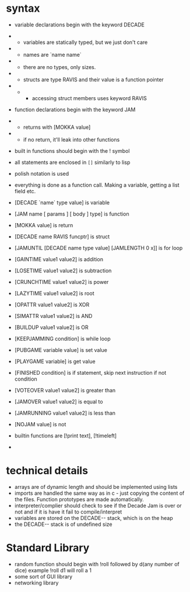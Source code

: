 # syntax

- variable declarations begin with the keyword DECADE
- - variables are statically typed, but we just don't care
- - names are \`name name\`
- - there are no types, only sizes.
- - structs are type RAVIS and their value is a function pointer
- - - accessing struct members uses keyword RAVIS
- function declarations begin with the keyword JAM
- - returns with [MOKKA value]
- - if no return, it'll leak into other functions
- built in functions should begin with the ! symbol
- all statements are enclosed in `[]` similarly to lisp
- polish notation is used
- everything is done as a function call. Making a variable, getting a list field etc.

- [DECADE \`name\` type value] is variable
- [JAM name [ params ] [ body ] type] is function
- [MOKKA value] is return
- [DECADE name RAVIS funcptr] is struct
- [JAMUNTIL [DECADE name type value] [JAMLENGTH 0 x]] is for loop
- [GAINTIME value1 value2] is addition
- [LOSETIME value1 value2] is subtraction
- [CRUNCHTIME value1 value2] is power
- [LAZYTIME value1 value2] is root
- [OPATTR value1 value2] is XOR
- [SIMATTR value1 value2] is AND
- [BUILDUP value1 value2] is OR
- [KEEPJAMMING condition] is while loop
- [PUBGAME variable value] is set value
- [PLAYGAME variable] is get value
- [FINISHED condition] is if statement, skip next instruction if not condition
- [VOTEOVER value1 value2] is greater than
- [JAMOVER value1 value2] is equal to
- [JAMRUNNING value1 value2] is less than
- [NOJAM value] is not
- builtin functions are [!print text], [!timeleft]
- 

# technical details

- arrays are of dynamic length and should be implemented using lists
- imports are handled the same way as in c - just copying the content of the files. Function prototypes are made automatically.
- interpreter/complier should check to see if the Decade Jam is over or not and if it is have it fail to compile/interpret
- variables are stored on the DECADE-- stack, which is on the heap
- the DECADE-- stack is of undefined size


# Standard Library
- random function should begin with !roll followed by d(any number of dice) example !roll d1 will roll a 1
- some sort of GUI library
- networking library
